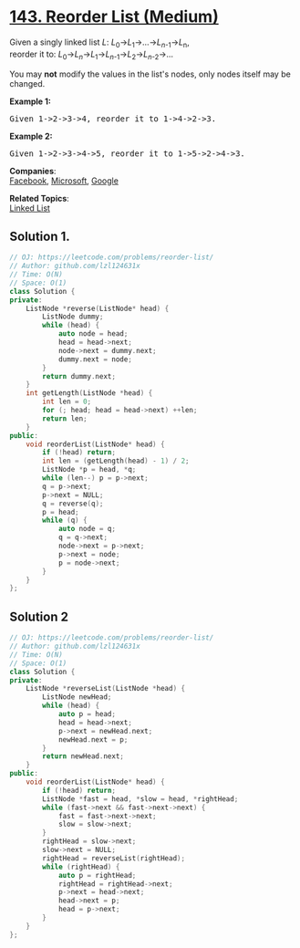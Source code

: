 # [143. Reorder List (Medium)](https://leetcode.com/problems/reorder-list/)

<p>Given a singly linked list <em>L</em>: <em>L</em><sub>0</sub>→<em>L</em><sub>1</sub>→…→<em>L</em><sub><em>n</em>-1</sub>→<em>L</em><sub>n</sub>,<br>
reorder it to: <em>L</em><sub>0</sub>→<em>L</em><sub><em>n</em></sub>→<em>L</em><sub>1</sub>→<em>L</em><sub><em>n</em>-1</sub>→<em>L</em><sub>2</sub>→<em>L</em><sub><em>n</em>-2</sub>→…</p>

<p>You may <strong>not</strong> modify the values in the list's nodes, only nodes itself may be changed.</p>

<p><strong>Example 1:</strong></p>

<pre>Given 1-&gt;2-&gt;3-&gt;4, reorder it to 1-&gt;4-&gt;2-&gt;3.</pre>

<p><strong>Example 2:</strong></p>

<pre>Given 1-&gt;2-&gt;3-&gt;4-&gt;5, reorder it to 1-&gt;5-&gt;2-&gt;4-&gt;3.
</pre>


**Companies**:  
[Facebook](https://leetcode.com/company/facebook), [Microsoft](https://leetcode.com/company/microsoft), [Google](https://leetcode.com/company/google)

**Related Topics**:  
[Linked List](https://leetcode.com/tag/linked-list/)

## Solution 1.

```cpp
// OJ: https://leetcode.com/problems/reorder-list/
// Author: github.com/lzl124631x
// Time: O(N)
// Space: O(1)
class Solution {
private:
    ListNode *reverse(ListNode* head) {
        ListNode dummy;
        while (head) {
            auto node = head;
            head = head->next;
            node->next = dummy.next;
            dummy.next = node;
        }
        return dummy.next;
    }
    int getLength(ListNode *head) {
        int len = 0;
        for (; head; head = head->next) ++len;
        return len;
    }
public:
    void reorderList(ListNode* head) {
        if (!head) return;
        int len = (getLength(head) - 1) / 2;
        ListNode *p = head, *q;
        while (len--) p = p->next;
        q = p->next;
        p->next = NULL;
        q = reverse(q);
        p = head;
        while (q) {
            auto node = q;
            q = q->next;
            node->next = p->next;
            p->next = node;
            p = node->next;
        }
    }
};
```

## Solution 2

```cpp
// OJ: https://leetcode.com/problems/reorder-list/
// Author: github.com/lzl124631x
// Time: O(N)
// Space: O(1)
class Solution {
private:
    ListNode *reverseList(ListNode *head) {
        ListNode newHead;
        while (head) {
            auto p = head;
            head = head->next;
            p->next = newHead.next;
            newHead.next = p;
        }
        return newHead.next;
    }
public:
    void reorderList(ListNode* head) {
        if (!head) return;
        ListNode *fast = head, *slow = head, *rightHead;
        while (fast->next && fast->next->next) {
            fast = fast->next->next;
            slow = slow->next;
        }
        rightHead = slow->next;
        slow->next = NULL;
        rightHead = reverseList(rightHead);
        while (rightHead) {
            auto p = rightHead;
            rightHead = rightHead->next;
            p->next = head->next;
            head->next = p;
            head = p->next;
        }
    }
};
```